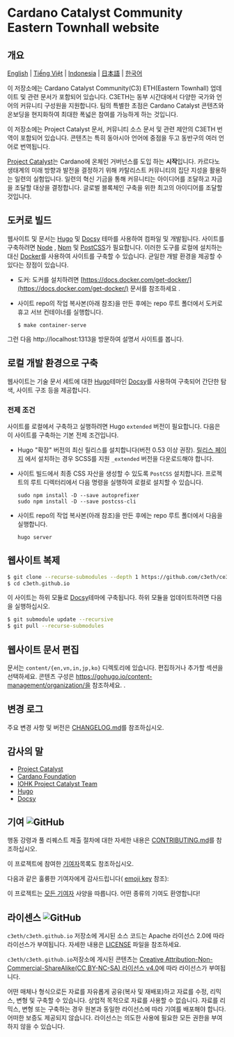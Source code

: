 # Cardano Catalyst Community Eastern Townhall website

<!-- ALL-CONTRIBUTORS-BADGE:START - Do not remove or modify this section -->

[](#contributors-)

<!-- ALL-CONTRIBUTORS-BADGE:END -->

## 개요

[English](/README/en/README.md) | [Tiếng Việt](/README/vi/README.md) | [Indonesia](/README/id/README.md) | [日本語](/README/ja/README.md) | [한국어](/README/ko/README.md)

이 저장소에는 Cardano Catalyst Community(C3) ETH(Eastern Townhall) 업데이트 및 관련 문서가 포함되어 있습니다. C3ETH는 동부 시간대에서 다양한 국가와 언어의 커뮤니티 구성원을 지원합니다. 팀의 특별한 초점은 Cardano Catalyst 콘텐츠와 온보딩을 현지화하여 최대한 폭넓은 참여를 가능하게 하는 것입니다.

이 저장소에는 Project Catalyst 문서, 커뮤니티 소스 문서 및 관련 제안의 C3ETH 번역이 포함되어 있습니다. 콘텐츠는 특히 동아시아 언어에 중점을 두고 동반구의 여러 언어로 번역됩니다.

[Project Catalyst](https://cardano.ideascale.com/)는 Cardano에 온체인 거버넌스를 도입 하는 **시작**입니다. 카르다노 생태계의 미래 방향과 발전을 결정하기 위해 카탈리스트 커뮤니티의 집단 지성을 활용하는 일련의 실험입니다. 일련의 혁신 기금을 통해 커뮤니티는 아이디어를 조달하고 자금을 조달할 대상을 결정합니다. 글로벌 블록체인 구축을 위한 최고의 아이디어를 조달할 것입니다.

## 도커로 빌드

웹사이트 및 문서는 [Hugo](https://gohugo.io/) 및 [Docsy](https://www.docsy.dev/) 테마를 사용하여 컴파일 및 개발됩니다. 사이트를 구축하려면 [Node](https://nodejs.org/en/) , [Npm](https://www.npmjs.com/) 및 [PostCSS](https://postcss.org/)가 필요합니다. 이러한 도구를 로컬에 설치하는 대신 [Docker](https://docs.docker.com/get-started/overview/)를 사용하여 사이트를 구축할 수 있습니다. 균일한 개발 환경을 제공할 수 있다는 장점이 있습니다.

- 도커: 도커를 설치하려면 [https://docs.docker.com/get-docker/](https://docs.docker.com/get-docker/) 문서를 참조하세요 .

- 사이트 repo의 작업 복사본(아래 참조)을 만든 후에는 repo 루트 폴더에서 도커로 휴고 서브 컨테이너를 실행합니다.

    ```
    $ make container-serve
    ```

그런 다음 <a>http://localhost:1313</a>을 방문하여 설명서 사이트를 봅니다.

## 로컬 개발 환경으로 구축

웹사이트는 기술 문서 세트에 대한 [Hugo](https://www.docsy.dev/)테마인  [Docsy](https://gohugo.io/)를 사용하여 구축되어 간단한 탐색, 사이트 구조 등을 제공합니다.

### 전제 조건

사이트를 로컬에서 구축하고 실행하려면 <a>Hugo</a> <code>extended</code> 버전이 필요합니다. 다음은 이 사이트를 구축하는 기본 전제 조건입니다.

- Hugo "확장" 버전의 최신 릴리스를 설치합니다(버전 0.53 이상 권장). [릴리스 페이지](https://github.com/gohugoio/hugo/releases) 에서 설치하는 경우 SCSS를 지원 `_extended` 버전을 다운로드해야 합니다.

- 사이트 빌드에서 최종 CSS 자산을 생성할 수 있도록 `PostCSS` 설치합니다. 프로젝트의 루트 디렉터리에서 다음 명령을 실행하여 로컬로 설치할 수 있습니다.

    ```
    sudo npm install -D --save autoprefixer
    sudo npm install -D --save postcss-cli
    ```

- 사이트 repo의 작업 복사본(아래 참조)을 만든 후에는 repo 루트 폴더에서 다음을 실행합니다.

    ```
    hugo server
    ```

## 웹사이트 복제

```bash
$ git clone --recurse-submodules --depth 1 https://github.com/c3eth/ce3th.github.io
$ cd c3eth.github.io
```

이 사이트는 하위 모듈로 [Docsy](https://www.docsy.dev/)테마에 구축됩니다. 하위 모듈을 업데이트하려면 다음을 실행하십시오.

```bash
$ git submodule update --recursive
$ git pull --recurse-submodules
```

## 웹사이트 문서 편집

문서는 `content/{en,vn,in,jp,ko}` 디렉토리에 있습니다. 편집하거나 추가할 섹션을 선택하세요. 콘텐츠 구성은 https://gohugo.io/content-management/organization/을 참조하세요. .

## 변경 로그

주요 변경 사항 및 버전은 [CHANGELOG.md](CHANGELOG.md)를 참조하십시오.

## 감사의 말

- [Project Catalyst](https://cardano.ideascale.com/)
- [Cardano Foundation](https://cardanofoundation.org/)
- [IOHK Project Catalyst Team](https://iohk.io/)
- [Hugo](https://gohugo.io/)
- [Docsy](https://www.docsy.dev/)

## 기여 ![GitHub](https://img.shields.io/github/contributors/c3eth/c3eth.github.io)

행동 강령과 풀 리퀘스트 제출 절차에 대한 자세한 내용은 [CONTRIBUTING.md](https://github.com/c3eth/c3eth.github.io/blob/main/CONTRIBUTING.md)를 참조하십시오.

이 프로젝트에 참여한 [기여자](https://github.com/c3eth/c3eth.github.io/graphs/contributors)목록도 참조하십시오.

다음과 같은 훌륭한 기여자에게 감사드립니다( [emoji key](https://allcontributors.org/docs/en/emoji-key) 참조):

<!-- ALL-CONTRIBUTORS-LIST:START - Do not remove or modify this section -->

<!-- ALL-CONTRIBUTORS-LIST:END -->

이 프로젝트는 [모든 기여자](https://github.com/all-contributors/all-contributors) 사양을 따릅니다. 어떤 종류의 기여도 환영합니다!

## 라이센스 ![GitHub](https://img.shields.io/github/license/c3eth/c3eth.github.io)

`c3eth/c3eth.github.io` 저장소에 게시된 소스 코드는 Apache 라이선스 2.0에 따라 라이선스가 부여됩니다. 자세한 내용은 [LICENSE](https://github.com/c3eth/c3eth.github.io/main/LICENSE.md) 파일을 참조하세요.

`c3eth/c3eth.github.io`저장소에 게시된 콘텐츠는 [Creative Attribution-Non-Commercial-ShareAlike(CC BY-NC-SA) 라이선스 v4.0](https://creativecommons.org/licenses/by-nc-sa/4.0/)에 따라 라이선스가 부여됩니다.

어떤 매체나 형식으로든 자료를 자유롭게 공유(복사 및 재배포)하고 자료를 수정, 리믹스, 변형 및 구축할 수 있습니다. 상업적 목적으로 자료를 사용할 수 없습니다. 자료를 리믹스, 변형 또는 구축하는 경우 원본과 동일한 라이선스에 따라 기여를 배포해야 합니다. 어떠한 보증도 제공되지 않습니다. 라이선스는 의도한 사용에 필요한 모든 권한을 부여하지 않을 수 있습니다.
